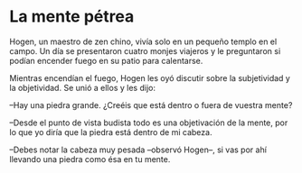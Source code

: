 # La mente pétrea

Hogen, un maestro de zen chino, vivía solo en un pequeño templo en el
campo. Un día se presentaron cuatro monjes viajeros y le preguntaron si
podían encender fuego en su patio para calentarse.

Mientras encendían el fuego, Hogen les oyó discutir sobre la
subjetividad y la objetividad. Se unió a ellos y les dijo:

–Hay una piedra grande. ¿Creéis que está dentro o fuera de vuestra
mente?

–Desde el punto de vista budista todo es una objetivación de la mente,
por lo que yo diría que la piedra está dentro de mi cabeza.

–Debes notar la cabeza muy pesada –observó Hogen–, si vas por ahí
llevando una piedra como ésa en tu mente.